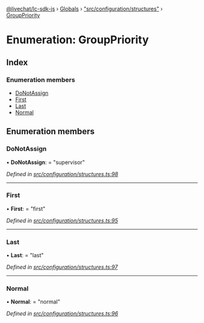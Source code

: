 [@livechat/lc-sdk-js](../README.md) › [Globals](../globals.md) › ["src/configuration/structures"](../modules/_src_configuration_structures_.md) › [GroupPriority](_src_configuration_structures_.grouppriority.md)

# Enumeration: GroupPriority

## Index

### Enumeration members

* [DoNotAssign](_src_configuration_structures_.grouppriority.md#donotassign)
* [First](_src_configuration_structures_.grouppriority.md#first)
* [Last](_src_configuration_structures_.grouppriority.md#last)
* [Normal](_src_configuration_structures_.grouppriority.md#normal)

## Enumeration members

###  DoNotAssign

• **DoNotAssign**: = "supervisor"

*Defined in [src/configuration/structures.ts:98](https://github.com/livechat/lc-sdk-js/blob/8143b05/src/configuration/structures.ts#L98)*

___

###  First

• **First**: = "first"

*Defined in [src/configuration/structures.ts:95](https://github.com/livechat/lc-sdk-js/blob/8143b05/src/configuration/structures.ts#L95)*

___

###  Last

• **Last**: = "last"

*Defined in [src/configuration/structures.ts:97](https://github.com/livechat/lc-sdk-js/blob/8143b05/src/configuration/structures.ts#L97)*

___

###  Normal

• **Normal**: = "normal"

*Defined in [src/configuration/structures.ts:96](https://github.com/livechat/lc-sdk-js/blob/8143b05/src/configuration/structures.ts#L96)*
